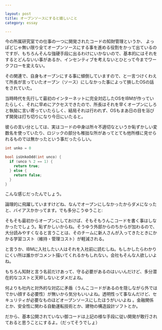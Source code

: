```yaml
---

layout: post
title: オープンソースにすると嬉しいこと
category: essay

---
```


今の所属研究室での仕事の一つに開発されたコードの知財管理というか、
よっぽどじゃ無い限り全てオープンソースにする事を進める役割をかって出ているのですが、もちろんそんな強硬手段に出るわけにいかないので、基本的にはそれをするとどんないい事があるか、インセンティブを考えないとひとって今までワークフローを変えない。

その関連で、自身もオープンにする事に傾倒していますので、と一言つけくわえて所長が言っていたオープン（ソース）にしなかった事によって損したOSの話をされていた。

当時時代を先行して最初のインターネットに完全対応したOSをIBMが作っていたらしく、それに早めにアクセスできたので、所長はそれを早くオープンにしろと執拗に言い寄っていたらしく、結局それは行われず、OSもまあ日の目を浴びず開発は打ち切りになり今日にいたると。

彼らの言い分としては、実はコードの中身は所々不適切なというか恥ずかしい変数名を使っていたり、ロジックの部分も稚拙な所があってとても他所様に見せられるものでは無かったという事だったらしい。

```c
int unko = 0

bool isUnkoOdd(int unco) {
  if (unco % 2 == 1) {
    return true;
  } else {
    return false;
  }
}
```
こんな感じだったんでしょう。

論理的に飛躍していますけどね、なんでオープンにしなかったからダメになったと、バイアスかかってます。でも多分こうゆうこと:

そもそも最初からオープンにしておけば、そもそもうんこコードを書く事はしなかったでしょう。恥ずかしいからね。そうゆう外部からのちからが加わるので、大分読みやすくなると言うことは、そのチームに新人さんが入ってきたときにかかる学習コスト（維持・管理コスト）が軽減される。

と言うか、IBMに入社したい人はそれを入社前に読むしね。もしかしたらわかりにくい所は誰かがコメント描いてくれるかもしれない。会社もそんな人欲しいよね。

もちろん知財と言う名前だけあって、守る必要があるのはいいんだけど、多分潜在的なコストと天秤しないとダメだよね。

何よりも社内と対外的な対応に矛盾（うんこコードがあるのを隠しながら外ではでかい顔する必要性）が無いから気分もいいよね。透明性って事なんだけど、セキュリティが必要なものほどオープンソースにしたほうがいいよね
。金融関係とか、安全性に関わる自動運転技術とか、建物の構造設計ソフトとか。

だから、基本公開されていない御コードは上記の様な手段に従い開発が敢行されておると思うことにするよ。（だってそうでしょ）
